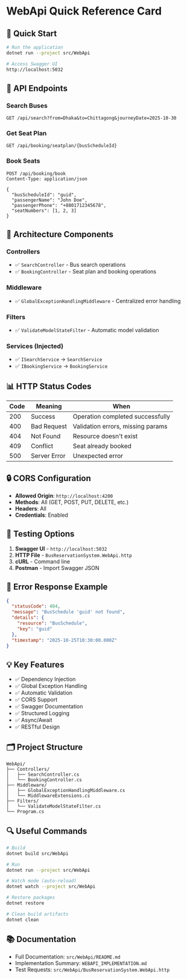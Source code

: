 # WebApi Quick Reference Card

## 🚀 Quick Start

```bash
# Run the application
dotnet run --project src/WebApi

# Access Swagger UI
http://localhost:5032
```

## 📡 API Endpoints

### Search Buses
```http
GET /api/search?from=Dhaka&to=Chittagong&journeyDate=2025-10-30
```

### Get Seat Plan
```http
GET /api/booking/seatplan/{busScheduleId}
```

### Book Seats
```http
POST /api/booking/book
Content-Type: application/json

{
  "busScheduleId": "guid",
  "passengerName": "John Doe",
  "passengerPhone": "+8801712345678",
  "seatNumbers": [1, 2, 3]
}
```

## 🔧 Architecture Components

### Controllers
- ✅ `SearchController` - Bus search operations
- ✅ `BookingController` - Seat plan and booking operations

### Middleware
- ✅ `GlobalExceptionHandlingMiddleware` - Centralized error handling

### Filters
- ✅ `ValidateModelStateFilter` - Automatic model validation

### Services (Injected)
- ✅ `ISearchService` → `SearchService`
- ✅ `IBookingService` → `BookingService`

## 📊 HTTP Status Codes

| Code | Meaning | When |
|------|---------|------|
| 200 | Success | Operation completed successfully |
| 400 | Bad Request | Validation errors, missing params |
| 404 | Not Found | Resource doesn't exist |
| 409 | Conflict | Seat already booked |
| 500 | Server Error | Unexpected error |

## 🔒 CORS Configuration

- **Allowed Origin**: `http://localhost:4200`
- **Methods**: All (GET, POST, PUT, DELETE, etc.)
- **Headers**: All
- **Credentials**: Enabled

## 🧪 Testing Options

1. **Swagger UI** - `http://localhost:5032`
2. **HTTP File** - `BusReservationSystem.WebApi.http`
3. **cURL** - Command line
4. **Postman** - Import Swagger JSON

## 📝 Error Response Example

```json
{
  "statusCode": 404,
  "message": "BusSchedule 'guid' not found",
  "details": {
    "resource": "BusSchedule",
    "key": "guid"
  },
  "timestamp": "2025-10-25T10:30:00.000Z"
}
```

## 💡 Key Features

- ✅ Dependency Injection
- ✅ Global Exception Handling
- ✅ Automatic Validation
- ✅ CORS Support
- ✅ Swagger Documentation
- ✅ Structured Logging
- ✅ Async/Await
- ✅ RESTful Design

## 🗂️ Project Structure

```
WebApi/
├── Controllers/
│   ├── SearchController.cs
│   └── BookingController.cs
├── Middleware/
│   ├── GlobalExceptionHandlingMiddleware.cs
│   └── MiddlewareExtensions.cs
├── Filters/
│   └── ValidateModelStateFilter.cs
└── Program.cs
```

## 🔍 Useful Commands

```bash
# Build
dotnet build src/WebApi

# Run
dotnet run --project src/WebApi

# Watch mode (auto-reload)
dotnet watch --project src/WebApi

# Restore packages
dotnet restore

# Clean build artifacts
dotnet clean
```

## 📚 Documentation

- Full Documentation: `src/WebApi/README.md`
- Implementation Summary: `WEBAPI_IMPLEMENTATION.md`
- Test Requests: `src/WebApi/BusReservationSystem.WebApi.http`

